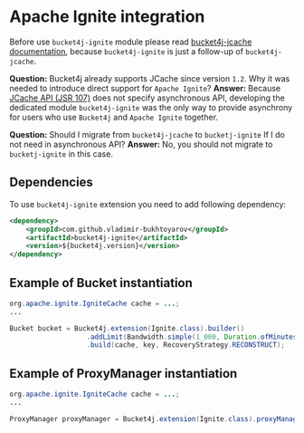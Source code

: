 # Apache Ignite integration
Before use ```bucket4j-ignite``` module please read [bucket4j-jcache documentation](bucket4j-jcache.md),
because ```bucket4j-ignite``` is just a follow-up of ```bucket4j-jcache```.

**Question:** Bucket4j already supports JCache since version ```1.2```. Why it was needed to introduce direct support for ```Apache Ignite```?
**Answer:** Because [JCache API (JSR 107)](https://www.jcp.org/en/jsr/detail?id=107) does not specify asynchronous API,
developing the dedicated module ```bucket4j-ignite``` was the only way to provide asynchrony for users who use ```Bucket4j``` and ```Apache Ignite``` together.

**Question:** Should I migrate from ```bucket4j-jcache``` to ```bucketj-ignite``` If I do not need in asynchronous API?
**Answer:** No, you should not migrate to ```bucketj-ignite``` in this case.

## Dependencies
To use ```bucket4j-ignite``` extension you need to add following dependency:
```xml
<dependency>
    <groupId>com.github.vladimir-bukhtoyarov</groupId>
    <artifactId>bucket4j-ignite</artifactId>
    <version>${bucket4j.version}</version>
</dependency>
```

## Example of Bucket instantiation
```java
org.apache.ignite.IgniteCache cache = ...;
...

Bucket bucket = Bucket4j.extension(Ignite.class).builder()
                   .addLimit(Bandwidth.simple(1_000, Duration.ofMinutes(1)))
                   .build(cache, key, RecoveryStrategy.RECONSTRUCT);
```

## Example of ProxyManager instantiation
```java
org.apache.ignite.IgniteCache cache = ...;
...

ProxyManager proxyManager = Bucket4j.extension(Ignite.class).proxyManagerForCache(cache);
```